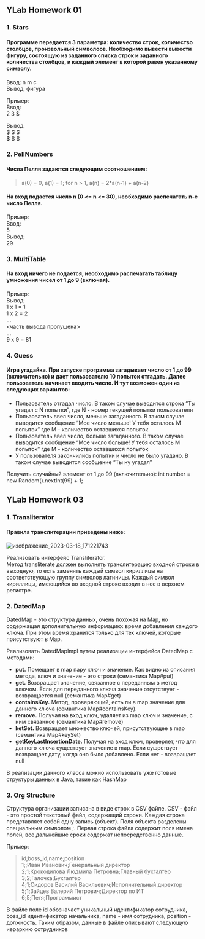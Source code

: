 ## YLab Homework 01
### 1. Stars
#### Программе передается 3 параметра: количество строк, количество столбцов, произвольный символоов. Необходимо вывести вывести фигуру, состоящую из заданного списка строк и заданного количества столбцов, и каждый элемент в которой равен указанному символу.

Ввод: n m c </br>
Вывод: фигура

Пример: </br>
Ввод:</br>
2 3 $ </br>

Вывод: </br>
$ $ $ </br>
$ $ $

### 2. PellNumbers
#### Числа Пелля задаются следующим соотношением:
> a(0) = 0, a(1) = 1; for n > 1, a(n) = 2*a(n-1) + a(n-2)
#### На вход подается число n (0 <= n <= 30), необходимо распечатать n-e число Пелля.

Пример: </br>
Ввод: </br>
5 </br>
Вывод: </br>
29

### 3. MultiTable
#### На вход ничего не подается, необходимо распечатать таблицу умножения чисел от 1 до 9 (включая).

Пример:</br>
Вывод:</br>
1 x 1 = 1 </br>
1 x 2 = 2</br>
…</br>
<часть вывода пропущена></br>
…</br>
9 x 9 = 81

### 4. Guess
#### Игра угадайка. При запуске программа загадывает число от 1 до 99 (включительно) и дает пользователю 10 попыток отгадать. Далее пользователь начинает вводить число. И тут возможен один из следующих вариантов:
- Пользователь отгадал число. В таком случае выводится строка
  “Ты угадал с N попытки”, где N - номер текущей попытки пользователя
- Пользователь ввел число, меньше загаданного. В таком случае выводится сообщение “Мое число меньше! У тебя осталось M попыток” где M - количество оставшихся попыток
- Пользователь ввел число, больше загаданного. В таком случае выводится сообщение “Мое число больше! У тебя осталось M попыток” где M - количество оставшихся попыток
- У пользователя закончились попытки и число не было угадано. В таком случае выводится сообщение “Ты ну угадал”

Получить случайный элемент от 1 до 99 (включительно):
int number = new Random().nextInt(99) + 1;

## YLab Homework 03
### 1. Transliterator
#### Правила транслитерации приведены ниже:
![изображение_2023-03-18_171221743](https://user-images.githubusercontent.com/34368106/226111346-4755f93c-4fe8-494f-b0c9-0110503fc3d5.png)

Реализовать интерфейс Transliterator. </br>
Метод transliterate должен выполнять транслитерацию входной строки в выходную, то
есть заменять каждый символ кириллицы на соответствующую группу символов
латиницы. Каждый символ кириллицы, имеющийся во входной строке входит в нее в
верхнем регистре.

### 2. DatedMap
DatedMap - это структура данных, очень похожая на Map, но содержащая
дополнительную информацию: время добавления каждого ключа. При этом время
хранится только для тех ключей, которые присутствуют в Map. 

Реализовать DatedMapImpl путем реализации интерфейса DatedMap c методами:
+ <b>put.</b> Помещает в map пару ключ и значение. Как видно из описания метода, ключ и
значение - это строки (семантика Map#put)
+ <b>get.</b>
Возвращает значение, связанное с переданным в метод ключом. Если для
переданного ключа значение отсутствует - возвращается null (семантика Map#get)
+ <b>containsKey.</b> Метод, проверяющий, есть ли в map значение для данного ключа
(семантика Map#containsKey).
+ <b>remove.</b> Получая на вход ключ, удаляет из map ключ и значение, с ним связанное
(семантика Map#remove)
+ <b>ketSet.</b> Возвращает множество ключей, присутствующее в map (семантика
Map#keySet)
+ <b>getKeyLastInsertionDate.</b> Получая на вход ключ, проверяет, что для данного ключа
существует значение в map. Если существует - возвращает дату, когда оно было
добавлено. Если нет - возвращает null

В реализации данного класса можно использовать уже готовые структуры данных в
Java, такие как HashMap

### 3. Org Structure
Структура организации записана в виде строк в CSV файле. CSV - файл - это простой
текстовый файл, содержащий строки. Каждая строка представляет собой одну запись
(объект). Поля объекта разделены специальным символом ;. Первая строка файла
содержит поля имена полей, все дальнейшие сроки содержат непосредственно
данные.

Пример:
> id;boss_id;name;position </br>
> 1;;Иван Иванович;Генеральный директор </br>
> 2;1;Крокодилова Людмила Петровна;Главный бухгалтер </br>
> 3;2;Галочка;Бухгалтер </br>
> 4;1;Сидоров Василий Васильевич;Исполнительный директор </br>
> 5;1;Зайцев Валерий Петрович;Директор по ИТ</br>
> 6;5;Петя;Программист </br>

В файле поле id обозначает уникальный идентификатор сотрудника, boss_id
идентификатор начальника, name - имя сотрудника, position - должность. Таким
образом, данные в файле описывают следующую иерархию сотрудников

